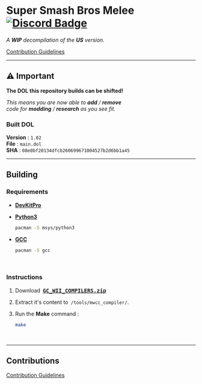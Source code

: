 # Super Smash Bros Melee [![Discord Badge]][Discord]

*A* ***WIP*** *decompilation of the* ***US*** *version.*

[Contribution Guidelines](https://github.com/doldecomp/melee/blob/master/CONTRIBUTING.md)

---

## ⚠ Important

**The DOL this repository builds can be shifted!**

*This means you are now able to* ***add*** */* ***remove*** <br>
*code for* ***modding*** */* ***research*** *as you see fit.*

### Built DOL
**Version** : `1.02` <br>
**File** : `main.dol` <br>
**SHA** : `08e0bf20134dfcb260699671004527b2d6bb1a45`

---

## Building

### Requirements

- **[DevKitPro]**

- **[Python3]**

    ```sh
    pacman -S msys/python3
    ```

- **[GCC]**

    ```sh
    pacman -S gcc
    ```

<br>

### Instructions

1. Download <kbd>**[GC_WII_COMPILERS.zip][GC]**</kbd>

2. Extract it's content to `/tools/mwcc_compiler/`.

3. Run the **Make** command :

    ```sh
    make
    ```

<br>

---

## Contributions

[Contribution Guidelines](https://github.com/doldecomp/melee/blob/master/CONTRIBUTING.md)


<!----------------------------------------------------------------------------->

[DevKitPro]: https://devkitpro.org/wiki/Getting_Started
[Python3]: https://www.python.org/
[GCC]: https://gcc.gnu.org/
[GC]: https://cdn.discordapp.com/attachments/727918646525165659/917185027656286218/GC_WII_COMPILERS.zip

[Discord Badge]: https://img.shields.io/badge/Discord-7289DA?style=for-the-badge&logo=discord&logoColor=white
[Discord]: https://discord.gg/hKx3FJJgrV
